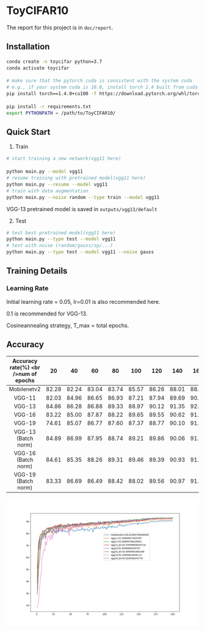 # ToyCIFAR10

The report for this project is in `doc/report`.

## Installation

```bash
conda create -n toycifar python=3.7
conda activate toycifar

# make sure that the pytorch cuda is consistent with the system cuda
# e.g., if your system cuda is 10.0, install torch 1.4 built from cuda 10.0
pip install torch==1.4.0+cu100 -f https://download.pytorch.org/whl/torch_stable.html

pip install -r requirements.txt
export PYTHONPATH = /path/to/ToyCIFAR10/
```

## Quick Start

1. Train

```bash
# start training a new network(vgg11 here)

python main.py --model vgg11
# resume training with pretrained model(vgg11 here)
python main.py --resume --model vgg11
# train with data augmentation
python main.py --noise random --type train --model vgg11
```

VGG-13 pretrained model is saved in `outputs/vgg13/default`

2. Test

```bash
# test best pretrained model(vgg11 here)
python main.py --type test --model vgg11
# test with noise (random/gauss/sp/...)
python main.py --type test --model vgg11 --noise gauss
```

## Training Details

### Learning Rate
Initial learning rate = 0.05, lr=0.01 is also recommended here.

0.1 is recommended for VGG-13.

Cosineannealing strategy, T_max = total epochs.

## Accuracy

| Accuracy rate(%) \<br />num of epochs |  20   |  40   |  60   |  80   |  100  |  120  |  140  |  160  |  180  |  200  | Best  |
| :-----------------------------------: | :---: | :---: | :---: | :---: | :---: | :---: | :---: | :---: | :---: | :---: | ----- |
|             Mobilenetv2               | 82.28 | 82.24 | 83.04 | 83.74 | 85.57 | 86.26 | 88.01 | 88.94 | 90.29 | 90.42 | 90.63 |
|                VGG-11                 | 82.03 | 84.96 | 86.65 | 86.93 | 87.21 | 87.94 | 89.69 | 90.33 | 91.33 | 91.44 | 91.60 |
|                VGG-13                 | 84.86 | 86.28 | 86.88 | 89.33 | 88.97 | 90.12 | 91.35 | 92.15 | 92.72 | 93.07 | 93.19 |
|                VGG-16                 | 83.22 | 85.00 | 87.87 | 88.22 | 89.65 | 89.55 | 90.62 | 91.92 | 92.76 | 92.64 | 92.86 |
|                VGG-19                 | 74.61 | 85.07 | 86.77 | 87.60 | 87.37 | 88.77 | 90.10 | 91.71 | 92.13 | 92.36 | 92.36 |
|         VGG-13 (Batch norm)           | 84.89 | 86.99 | 87.95 | 88.74 | 89.21 | 89.86 | 90.06 | 91.50 | 92.65 | 92.63 | 92.94 |
|         VGG-16 (Batch norm)           | 84.61 | 85.35 | 88.26 | 89.31 | 89.46 | 89.39 | 90.93 | 91.21 | 92.58 | 92.70 | 92.90 |
|         VGG-19 (Batch norm)           | 83.33 | 86.69 | 86.49 | 88.42 | 88.02 | 89.56 | 90.97 | 91.42 | 92.68 | 92.65 | 92.83 |

![outputs](outputs.png)
